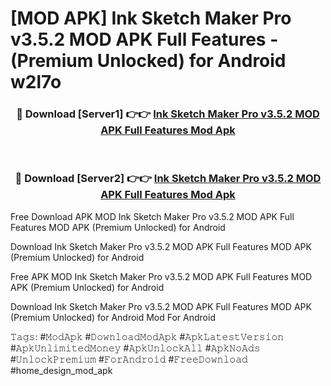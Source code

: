 # [MOD APK] Ink Sketch Maker Pro v3.5.2 MOD APK Full Features - (Premium Unlocked) for Android w2l7o



<div align="center">
<h3>🔴 Download [Server1] 👉👉 <a href="https://momento.my/?title=Ink_Sketch_Maker_Pro_v3.5.2_MOD_APK_Full_Features">Ink Sketch Maker Pro v3.5.2 MOD APK Full Features Mod Apk</a></h3><br>

<h3>🔴 Download [Server2] 👉👉 <a href="https://momento.my/?title=Ink_Sketch_Maker_Pro_v3.5.2_MOD_APK_Full_Features">Ink Sketch Maker Pro v3.5.2 MOD APK Full Features Mod Apk</a></h3>
</div>



Free Download APK MOD Ink Sketch Maker Pro v3.5.2 MOD APK Full Features MOD APK (Premium Unlocked) for Android

Download Ink Sketch Maker Pro v3.5.2 MOD APK Full Features MOD APK (Premium Unlocked) for Android

Free APK MOD Ink Sketch Maker Pro v3.5.2 MOD APK Full Features MOD APK (Premium Unlocked) for Android

Download Ink Sketch Maker Pro v3.5.2 MOD APK Full Features MOD APK (Premium Unlocked) for Android Mod For Android

𝚃𝚊𝚐𝚜: #𝙼𝚘𝚍𝙰𝚙𝚔 #𝙳𝚘𝚠𝚗𝚕𝚘𝚊𝚍𝙼𝚘𝚍𝙰𝚙𝚔 #𝙰𝚙𝚔𝙻𝚊𝚝𝚎𝚜𝚝𝚅𝚎𝚛𝚜𝚒𝚘𝚗 #𝙰𝚙𝚔𝚄𝚗𝚕𝚒𝚖𝚒𝚝𝚎𝚍𝙼𝚘𝚗𝚎𝚢 #𝙰𝚙𝚔𝚄𝚗𝚕𝚘𝚌𝚔𝙰𝚕𝚕 #𝙰𝚙𝚔𝙽𝚘𝙰𝚍𝚜 #𝚄𝚗𝚕𝚘𝚌𝚔𝙿𝚛𝚎𝚖𝚒𝚞𝚖 #𝙵𝚘𝚛𝙰𝚗𝚍𝚛𝚘𝚒𝚍 #𝙵𝚛𝚎𝚎𝙳𝚘𝚠𝚗𝚕𝚘𝚊𝚍 #home_design_mod_apk
